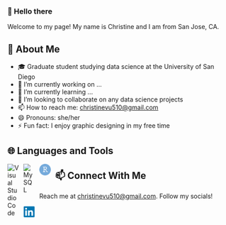 ### 👋 Hello there

Welcome to my page! My name is Christine and I am from San Jose, CA.

## :book: About Me
- 🎓 Graduate student studying data science at the University of San Diego
- 🔭 I’m currently working on ...
- 🌱 I’m currently learning ...
- 👯 I’m looking to collaborate on any data science projects
- 📫 How to reach me: christinevu510@gmail.com
- 😄 Pronouns: she/her
- ⚡ Fun fact: I enjoy graphic designing in my free time


## 🌐 Languages and Tools

<img align="left" alt="Visual Studio Code" width="26px" src="https://cdn.jsdelivr.net/gh/devicons/devicon/icons/vscode/vscode-original.svg" style="padding-right:10px;" />
<img align="left" alt="MySQL" width="26px" src="https://cdn.jsdelivr.net/gh/devicons/devicon/icons/mysql/mysql-original.svg" style="padding-right:10px;" />
<img align="left" alt="RStudio" width="26px" src="https://raw.githubusercontent.com/devicons/devicon/1119b9f84c0290e0f0b38982099a2bd027a48bf1/icons/rstudio/rstudio-original.svg" style="padding-right:10px;" />  


## 📫 Connect With Me

Reach me at christinevu510@gmail.com. Follow my socials!

[<img src="https://github.com/devicons/devicon/blob/v2.15.1/icons/linkedin/linkedin-original.svg" height="26px" align="left" alt="Follow Christine Vu on LinkedIn" title="Follow Chrstine Vu on LinkedIn"/>](https://www.linkedin.com/in/christine-vu-41656517a/)
